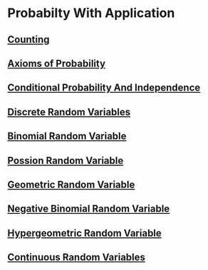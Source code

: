 # Probabilty With Application

## [Counting](counting.ipynb)

## [Axioms of Probability](axioms_of_probability.ipynb)

## [Conditional Probability And Independence](conditional_probability_and_independence.ipynb)

## [Discrete Random Variables](discrete_random_variables.ipynb)

## [Binomial Random Variable](binomial_random_variable.ipynb)

## [Possion Random Variable](possion_random_variable.ipynb)

## [Geometric Random Variable](geometric_random_variable.ipynb)

## [Negative Binomial Random Variable](negative_binomial_random_variable.ipynb)

## [Hypergeometric Random Variable](hypergeometric_random_variable.ipynb)

## [Continuous Random Variables](continuous_random_variables.ipynb)